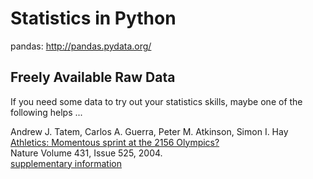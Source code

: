 Statistics in Python
====================

pandas: http://pandas.pydata.org/

Freely Available Raw Data
-------------------------

If you need some data to try out your statistics skills, maybe one of the
following helps ...

Andrew J. Tatem, Carlos A. Guerra, Peter M. Atkinson, Simon I. Hay  
[Athletics:  Momentous sprint at the 2156 Olympics?](http://dx.doi.org/10.1038/431525a)  
Nature Volume 431, Issue 525, 2004.  
[supplementary information](http://www.nature.com/nature/journal/v431/n7008/suppinfo/431525a.html)

<!--
vim:textwidth=80
-->
